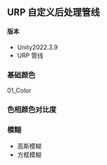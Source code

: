 
## URP 自定义后处理管线
#### 版本 
- Unity2022.3.9  
- URP 管线



### 基础颜色
01_Color

### 色相颜色对比度


### 模糊
- 高斯模糊
- 方框模糊


